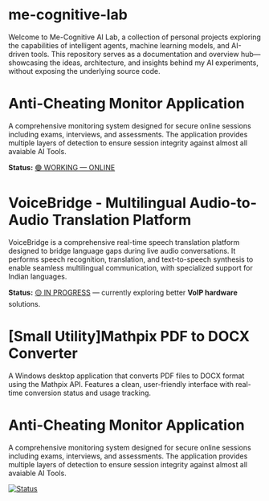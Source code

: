 # me-cognitive-lab
Welcome to Me-Cognitive AI Lab, a collection of personal projects exploring the capabilities of intelligent agents, machine learning models, and AI-driven tools. This repository serves as a documentation and overview hub—showcasing the ideas, architecture, and insights behind my AI experiments, without exposing the underlying source code.

# Anti-Cheating Monitor Application

A comprehensive monitoring system designed for secure online sessions including exams, interviews, and assessments. The application provides multiple layers of detection to ensure session integrity against almost all avaiable AI Tools.

**Status:** [🟢 WORKING — ONLINE](https://github.com/me-cognitive/anti-ai-cheating?tab=readme-ov-file#️-no-installation-required)



# VoiceBridge - Multilingual Audio-to-Audio Translation Platform

VoiceBridge is a comprehensive real-time speech translation platform designed to bridge language gaps during live audio conversations. It performs speech recognition, translation, and text-to-speech synthesis to enable seamless multilingual communication, with specialized support for Indian languages.

**Status:** [🟡 IN PROGRESS](https://github.com/me-cognitive/voice-bridge) — currently exploring better **VoIP hardware** solutions.


# [Small Utility]Mathpix PDF to DOCX Converter

A Windows desktop application that converts PDF files to DOCX format using the Mathpix API. Features a clean, user-friendly interface with real-time conversion status and usage tracking.

# Anti-Cheating Monitor Application

A comprehensive monitoring system designed for secure online sessions including exams, interviews, and assessments. The application provides multiple layers of detection to ensure session integrity against almost all avaiable AI Tools.

[![Status](https://img.shields.io/badge/Status-WORKING-brightgreen?style=flat-square)](https://github.com/me-cognitive/mathpix-pdf-converter)

